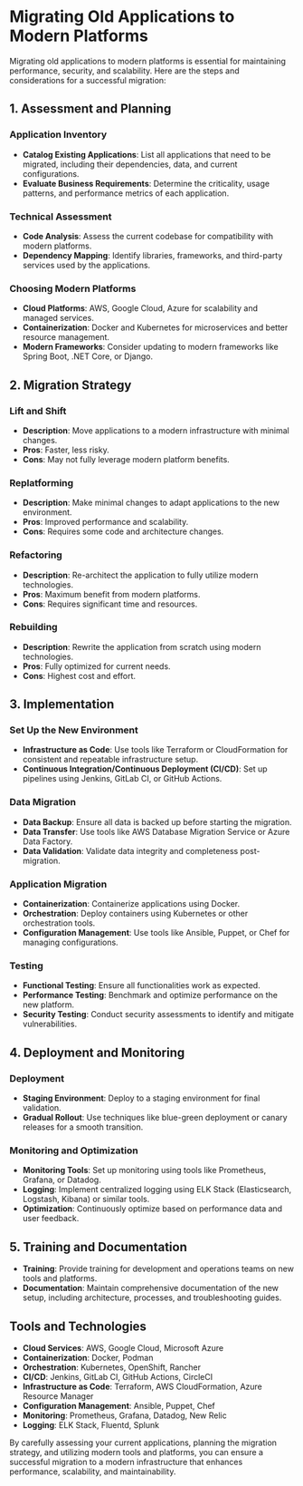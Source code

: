 # Migrating Old Applications to Modern Platforms

Migrating old applications to modern platforms is essential for maintaining performance, security, and scalability. Here are the steps and considerations for a successful migration:

## 1. Assessment and Planning

### Application Inventory
- **Catalog Existing Applications**: List all applications that need to be migrated, including their dependencies, data, and current configurations.
- **Evaluate Business Requirements**: Determine the criticality, usage patterns, and performance metrics of each application.

### Technical Assessment
- **Code Analysis**: Assess the current codebase for compatibility with modern platforms.
- **Dependency Mapping**: Identify libraries, frameworks, and third-party services used by the applications.

### Choosing Modern Platforms
- **Cloud Platforms**: AWS, Google Cloud, Azure for scalability and managed services.
- **Containerization**: Docker and Kubernetes for microservices and better resource management.
- **Modern Frameworks**: Consider updating to modern frameworks like Spring Boot, .NET Core, or Django.

## 2. Migration Strategy

### Lift and Shift
- **Description**: Move applications to a modern infrastructure with minimal changes.
- **Pros**: Faster, less risky.
- **Cons**: May not fully leverage modern platform benefits.

### Replatforming
- **Description**: Make minimal changes to adapt applications to the new environment.
- **Pros**: Improved performance and scalability.
- **Cons**: Requires some code and architecture changes.

### Refactoring
- **Description**: Re-architect the application to fully utilize modern technologies.
- **Pros**: Maximum benefit from modern platforms.
- **Cons**: Requires significant time and resources.

### Rebuilding
- **Description**: Rewrite the application from scratch using modern technologies.
- **Pros**: Fully optimized for current needs.
- **Cons**: Highest cost and effort.

## 3. Implementation

### Set Up the New Environment
- **Infrastructure as Code**: Use tools like Terraform or CloudFormation for consistent and repeatable infrastructure setup.
- **Continuous Integration/Continuous Deployment (CI/CD)**: Set up pipelines using Jenkins, GitLab CI, or GitHub Actions.

### Data Migration
- **Data Backup**: Ensure all data is backed up before starting the migration.
- **Data Transfer**: Use tools like AWS Database Migration Service or Azure Data Factory.
- **Data Validation**: Validate data integrity and completeness post-migration.

### Application Migration
- **Containerization**: Containerize applications using Docker.
- **Orchestration**: Deploy containers using Kubernetes or other orchestration tools.
- **Configuration Management**: Use tools like Ansible, Puppet, or Chef for managing configurations.

### Testing
- **Functional Testing**: Ensure all functionalities work as expected.
- **Performance Testing**: Benchmark and optimize performance on the new platform.
- **Security Testing**: Conduct security assessments to identify and mitigate vulnerabilities.

## 4. Deployment and Monitoring

### Deployment
- **Staging Environment**: Deploy to a staging environment for final validation.
- **Gradual Rollout**: Use techniques like blue-green deployment or canary releases for a smooth transition.

### Monitoring and Optimization
- **Monitoring Tools**: Set up monitoring using tools like Prometheus, Grafana, or Datadog.
- **Logging**: Implement centralized logging using ELK Stack (Elasticsearch, Logstash, Kibana) or similar tools.
- **Optimization**: Continuously optimize based on performance data and user feedback.

## 5. Training and Documentation

- **Training**: Provide training for development and operations teams on new tools and platforms.
- **Documentation**: Maintain comprehensive documentation of the new setup, including architecture, processes, and troubleshooting guides.

## Tools and Technologies

- **Cloud Services**: AWS, Google Cloud, Microsoft Azure
- **Containerization**: Docker, Podman
- **Orchestration**: Kubernetes, OpenShift, Rancher
- **CI/CD**: Jenkins, GitLab CI, GitHub Actions, CircleCI
- **Infrastructure as Code**: Terraform, AWS CloudFormation, Azure Resource Manager
- **Configuration Management**: Ansible, Puppet, Chef
- **Monitoring**: Prometheus, Grafana, Datadog, New Relic
- **Logging**: ELK Stack, Fluentd, Splunk

By carefully assessing your current applications, planning the migration strategy, and utilizing modern tools and platforms, you can ensure a successful migration to a modern infrastructure that enhances performance, scalability, and maintainability.